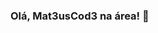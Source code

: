### Olá, Mat3usCod3 na área! 👋

<!--
**Mat3usCod3/Mat3usCod3** is a ✨ _special_ ✨ repository because its `README.md` (this file) appears on your GitHub profile.

Here are some ideas to get you started:

- 😍 Amo linguagens de programação e dados...
- 🌱 Estudando R e Python...
- 😎 Sempre procuro aprender coisas novas...


-->


